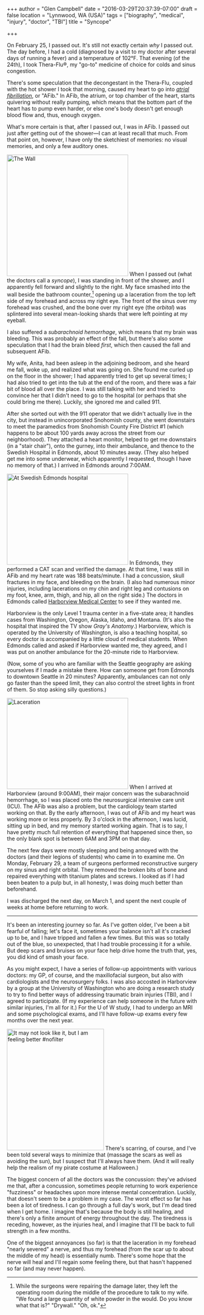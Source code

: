 +++
author = "Glen Campbell"
date = "2016-03-29T20:37:39-07:00"
draft = false
location = "Lynnwood, WA (USA)"
tags = ["biography", "medical", "injury", "doctor", "TBI"]
title = "Syncope"

+++

On February 25, I passed out. It's still not exactly certain *why* I passed out. The day before, I had a cold (diagnosed by a visit to my doctor after several days of running a fever) and a temperature of 102&deg;F. That evening (of the 24th), I took Thera-Flu&reg;, my "go-to" medicine of choice for colds and sinus congestion. 

There's some speculation that the decongestant in the Thera-Flu, coupled with the hot shower I took that morning, caused my heart to go into [*atrial fibrillation*](https://en.wikipedia.org/wiki/Atrial_fibrillation), or "AFib." In AFib, the atrium, or top chamber of the heart, starts quivering without really pumping, which means that the bottom part of the heart has to pump even harder, or else one's body doesn't get enough blood flow and, thus, enough oxygen. 

What's more certain is that, after I passed out, I was in AFib. I passed out just after getting out of the shower&mdash;I can at least recall that much. From that point on, however, I have only the sketchiest of memories: no visual memories, and only a few auditory ones.

<a data-flickr-embed="true"  href="https://www.flickr.com/photos/gecampbell/25492847426/in/datetaken/" title="The Wall"><img src="https://farm2.staticflickr.com/1533/25492847426_8686c3c575_n.jpg" width="320" height="320" alt="The Wall" class="pull-right"></a><script async src="//embedr.flickr.com/assets/client-code.js" charset="utf-8"></script>
When I passed out (what the doctors call a *syncope*), I was standing in front of the shower, and I apparently fell forward and slightly to the right. My face smashed into the wall beside the bathroom counter,[^1] opening up a laceration from the top left side of my forehead and across my right eye. The front of the sinus over my forehead was crushed, and the bone over my right eye (the *orbital*) was splintered into several mean-looking shards that were left pointing at my eyeball. 

I also suffered a *subarachnoid hemorrhage*, which means that my brain was bleeding. This was probably an effect of the fall, but there's also some speculation that I had the brain bleed *first*, which then caused the fall and subsequent AFib. 

My wife, Anita, had been asleep in the adjoining bedroom, and she heard me fall, woke up, and realized what was going on. She found me curled up on the floor in the shower; I had apparently tried to get up several times; I had also tried to get into the tub at the end of the room, and there was a fair bit of blood all over the place. I was still talking with her and tried to convince her that I didn't need to go to the hospital (or perhaps that she could bring me there). Luckily, she ignored me and called 911. 

After she sorted out with the 911 operator that we didn't actually live in the city, but instead in unincorporated Snohomish county, she went downstairs to meet the paramedics from Snohomish County Fire District #1 (which happens to be about 100 yards away across the street from our neighborhood). They attached a heart monitor, helped to get me downstairs (in a "stair chair"), onto the gurney, into their ambulance, and thence to the Swedish Hospital in Edmonds, about 10 minutes away. (They also helped get me into some underwear, which apparently I requested, though I have no memory of that.) I arrived in Edmonds around 7:00AM. 

<a data-flickr-embed="true"  href="https://www.flickr.com/photos/gecampbell/25432915524/in/dateposted-public/" title="At Swedish Edmonds hospital"><img src="https://farm2.staticflickr.com/1665/25432915524_08879acc59_n.jpg" width="320" height="240" alt="At Swedish Edmonds hospital" class="pull-left"></a><script async src="//embedr.flickr.com/assets/client-code.js" charset="utf-8"></script>
In Edmonds, they performed a CAT scan and verified the damage. At that time, I was still in AFib and my heart rate was 188 beats/minute. I had a concussion, skull fractures in my face, and bleeding on the brain. (I also had numerous minor injuries, including lacerations on my chin and right leg and contusions on my foot, knee, arm, thigh, and hip, all on the right side.) The doctors in Edmonds called [Harborview Medical Center](https://en.wikipedia.org/wiki/Harborview_Medical_Center) to see if they wanted me. 

Harborview is the only Level 1 trauma center in a five-state area; it handles cases from Washington, Oregon, Alaska, Idaho, and Montana. (It's also the hospital that inspired the TV show *Gray's Anatomy*.) Harborview, which is operated by the University of Washington, is also a teaching hospital, so every doctor is accompanied by a little cloud of medical students. When Edmonds called and asked if Harborview wanted me, they agreed, and I was put on another ambulance for the 20-minute ride to Harborview.

(Now, some of you who are familiar with the Seattle geography are asking yourselves if I made a mistake there. How can someone get from Edmonds to downtown Seattle in 20 minutes? Apparently, ambulances can not only go faster than the speed limit, they can also control the street lights in front of them. So stop asking silly questions.)

<a data-flickr-embed="true"  href="https://www.flickr.com/photos/gecampbell/25945145602/in/dateposted-public/" title="Laceration"><img src="https://farm2.staticflickr.com/1718/25945145602_9ba4928581_n.jpg" width="320" height="240" alt="Laceration" class="pull-left"></a><script async src="//embedr.flickr.com/assets/client-code.js" charset="utf-8"></script>
When I arrived at Harborview (around 9:00AM), their major concern was the subarachnoid hemorrhage, so I was placed onto the neurosurgical intensive care unit (ICU). The AFib was also a problem, but the cardiology team started working on that. By the early afternoon, I was out of AFib and my heart was working more or less properly. By 3 o'clock in the afternoon, I was lucid, sitting up in bed, and my memory started working again. That is to say, I have pretty much full retention of everything that happened since then, so the only blank spot is between 6AM and 3PM on that day. 

The next few days were mostly sleeping and being annoyed with the doctors (and their legions of students) who came in to examine me. On Monday, February 29, a team of surgeons performed reconstructive surgery on my sinus and right orbital. They removed the broken bits of bone and repaired everything with titanium plates and screws. I looked as if I had been beaten to a pulp but, in all honesty, I was doing much better than beforehand. 

I was discharged the next day, on March 1, and spent the next couple of weeks at home before returning to work. 

----

It's been an interesting journey so far. As I've gotten older, I've been a bit fearful of falling; let's face it, sometimes your balance isn't all it's cracked up to be, and I have tripped and fallen a few times. But this was so totally out of the blue, so unexpected, that I had trouble processing it for a while. But deep scars and bruises on your face help drive home the truth that, yes, you did kind of smash your face. 

As you might expect, I have a series of follow-up appointments with various doctors: my GP, of course, and the maxillofacial surgeon, but also with cardiologists and the neurosurgery folks. I was also accosted in Harborview by a group at the University of Washington who are doing a research study to try to find better ways of addressing traumatic brain injuries (TBI), and I agreed to participate. (If my experience can help someone in the future with similar injuries, I'm all for it.) For the U of W study, I had to undergo an MRI and some psychological exams, and I'll have follow-up exams every few months over the next year.

<a data-flickr-embed="true"  href="https://www.flickr.com/photos/gecampbell/25383263131/in/dateposted-public/" title="It may not look like it, but I am feeling better #nofilter"><img src="https://farm2.staticflickr.com/1689/25383263131_f1421ef8a4_n.jpg" width="256" height="320" alt="It may not look like it, but I am feeling better #nofilter" class="pull-right"></a><script async src="//embedr.flickr.com/assets/client-code.js" charset="utf-8"></script>
There's scarring, of course, and I've been told several ways to minimize that (massage the scars as well as avoiding the sun), but I suspect that I'll always have them. (And it will really help the realism of my pirate costume at Halloween.)

The biggest concern of all the doctors was the concussion: they've advised me that, after a concussion, sometimes people returning to work experience "fuzziness" or headaches upon more intense mental concentration. Luckily, that doesn't seem to be a problem in my case. The worst effect so far has been a lot of tiredness. I can go through a full day's work, but I'm dead tired when I get home. I imagine that's because the body is still healing, and there's only a finite amount of energy throughout the day. The tiredness is receding, however, as the injuries heal, and I imagine that I'll be back to full strength in a few months. 

One of the biggest annoyances (so far) is that the laceration in my forehead "nearly severed" a nerve, and thus my forehead (from the scar up to about the middle of my head) is essentially numb. There's some hope that the nerve will heal and I'll regain some feeling there, but that hasn't happened so far (and may never happen). 

[^1]: While the surgeons were repairing the damage later, they left the operating room during the middle of the procedure to talk to my wife. "We found a large quantity of white powder in the would. Do you know what that is?" "Drywall." "Oh, ok."